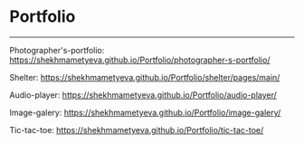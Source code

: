 # Portfolio
***
Photographer's-portfolio: https://shekhmametyeva.github.io/Portfolio/photographer-s-portfolio/

Shelter: https://shekhmametyeva.github.io/Portfolio/shelter/pages/main/

Audio-player: https://shekhmametyeva.github.io/Portfolio/audio-player/

Image-galery: https://shekhmametyeva.github.io/Portfolio/image-galery/

Tic-tac-toe: https://shekhmametyeva.github.io/Portfolio/tic-tac-toe/
